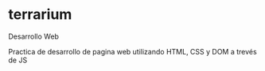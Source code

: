 # terrarium
Desarrollo Web

Practica de desarrollo de pagina web utilizando HTML, CSS y DOM a trevés de JS
